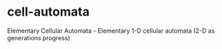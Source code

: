 # cell-automata
Elementary Cellular Automata  - Elementary 1-D cellular automata (2-D as generations progress) 

